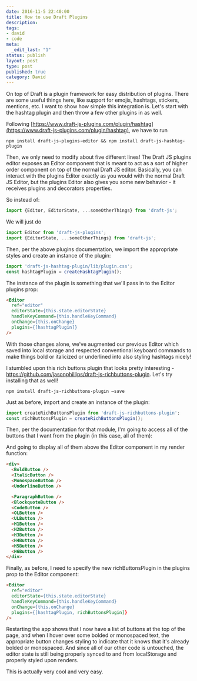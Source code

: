 ```yaml
---
date: 2016-11-5 22:40:00
title: How to use Draft Plugins
description:
tags:
- david
- code
meta:
  _edit_last: "1"
status: publish
layout: post
type: post
published: true
category: David
---
```


On top of Draft is a plugin framework for easy distribution of plugins. There are some useful things here, like support for emojis, hashtags, stickers, mentions, etc. I want to show how simple this integration is. Let's start with the hashtag plugin and then throw a few other plugins in as well.

Following [https://www.draft-js-plugins.com/plugin/hashtag](https://www.draft-js-plugins.com/plugin/hashtag), we have to run

```shell
npm install draft-js-plugins-editor && npm install draft-js-hashtag-plugin
```

Then, we only need to modify about five different lines! The Draft JS plugins editor exposes an Editor component that is meant to act as a sort of higher order component on top of the normal Draft JS editor. Basically, you can interact with the plugins Editor exactly as you would with the normal Draft JS Editor, but the plugins Editor also gives you some new behavior - it receives plugins and decorators properties.

So instead of:

```javascript
import {Editor, EditorState, ...someOtherThings} from 'draft-js';
```

We will just do

```javascript
import Editor from 'draft-js-plugins';
import {EditorState, ...someOtherThings} from 'draft-js';
```

Then, per the above plugins documentation, we import the appropriate styles and create an instance of the plugin:

```javascript
import 'draft-js-hashtag-plugin/lib/plugin.css';
const hashtagPlugin = createHashtagPlugin();
```

The instance of the plugin is something that we'll pass in to the Editor plugins prop:

```html
<Editor
  ref="editor"
  editorState={this.state.editorState}
  handleKeyCommand={this.handleKeyCommand}
  onChange={this.onChange}
  plugins={[hashtagPlugin]}
/>
```

With those changes alone, we've augmented our previous Editor which saved into local storage and respected conventional keyboard commands to make things bold or italicized or underlined into also styling hashtags nicely!

I stumbled upon this rich buttons plugin that looks pretty interesting - https://github.com/jasonphillips/draft-js-richbuttons-plugin. Let's try installing that as well!

```shell
npm install draft-js-richbuttons-plugin —save
```

Just as before, import and create an instance of the plugin:

```javascript
import createRichButtonsPlugin from 'draft-js-richbuttons-plugin';
const richButtonsPlugin = createRichButtonsPlugin();
```

Then, per the documentation for that module, I'm going to access all of the buttons that I want from the plugin (in this case, all of them):

And going to display all of them above the Editor component in my render function:

```html
<div>
  <BoldButton />
  <ItalicButton />
  <MonospaceButton />
  <UnderlineButton />

  <ParagraphButton />
  <BlockquoteButton />
  <CodeButton />
  <OLButton />
  <ULButton />
  <H1Button />
  <H2Button />
  <H3Button />
  <H4Button />
  <H5Button />
  <H6Button />
</div>
```

Finally, as before, I need to specify the new richButtonsPlugin in the plugins prop to the Editor component:

```html
<Editor
  ref="editor"
  editorState={this.state.editorState}
  handleKeyCommand={this.handleKeyCommand}
  onChange={this.onChange}
  plugins={[hashtagPlugin, richButtonsPlugin]}
/>
```

Restarting the app shows that I now have a list of buttons at the top of the page, and when I hover over some bolded or monospaced text, the appropriate button changes styling to indicate that it knows that it's already bolded or monospaced. And since all of our other code is untouched, the editor state is still being properly synced to and from localStorage and properly styled upon renders.

This is actually very cool and very easy.
